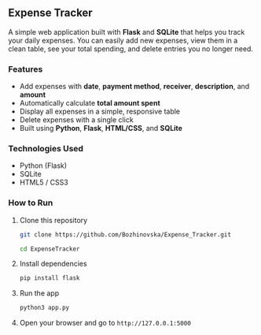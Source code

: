 ## Expense Tracker

A simple web application built with **Flask** and **SQLite** that helps you track your daily expenses.
You can easily add new expenses, view them in a clean table, see your total spending, and delete entries you no longer need.

### Features

* Add expenses with **date**, **payment method**, **receiver**, **description**, and **amount**
* Automatically calculate **total amount spent**
* Display all expenses in a simple, responsive table
* Delete expenses with a single click
* Built using **Python**, **Flask**, **HTML/CSS**, and **SQLite**

### Technologies Used

* Python (Flask)
* SQLite
* HTML5 / CSS3

### How to Run

1. Clone this repository

   ```bash
   git clone https://github.com/Bozhinovska/Expense_Tracker.git
   ```
   ```bash
   cd ExpenseTracker
   ```
2. Install dependencies

   ```bash
   pip install flask
   ```
3. Run the app

   ```bash
   python3 app.py
   ```
4. Open your browser and go to
   `http://127.0.0.1:5000`

